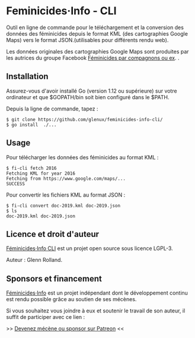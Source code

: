 # Feminicides·Info - CLI

Outil en ligne de commande pour le téléchargement et la conversion des données
des féminicides depuis le format KML (des cartographies Google Maps) vers le
format JSON.(utilisables pour différents rendu web).

Les données originales des cartographies Google Maps sont produites par les
autrices du groupe Facebook [Féminicides par compagnons ou
ex](https://www.facebook.com/feminicide/). .


## Installation

Assurez-vous d'avoir installé Go (version 1.12 ou supérieure) sur votre
ordinateur et que $GOPATH/bin soit bien configuré dans le $PATH.

Depuis la ligne de commande, tapez :

    $ git clone https://github.com/glenux/feminicides-info-cli/
    $ go install  ./...


## Usage

Pour télécharger les données des féminicides au format KML :

    $ fi-cli fetch 2016
    Fetching KML for year 2016
    Fetching from https://www.google.com/maps/...
    SUCCESS

Pour convertir les fichiers KML au format JSON :

    $ fi-cli convert doc-2019.kml doc-2019.json
    $ ls
    doc-2019.kml doc-2019.json


## Licence et droit d'auteur

[Féminicides·Info CLI](https://github.com/glenux/feminicides-info-cli) est un projet open source sous licence LGPL-3.

Auteur : Glenn Rolland.

## Sponsors et financement

[Féminicides·Info](https://github.com/glenux/feminicides-info-cli) est un projet indépendant dont le développement continu est rendu possible grâce au soutien de ses mécènes.

Si vous souhaitez vous joindre à eux et soutenir le travail de son auteur, il suffit de participer avec ce lien :

&gt;&gt; [Devenez mécène ou sponsor sur Patreon](https://www.patreon.com/glenux) &lt;&lt;

